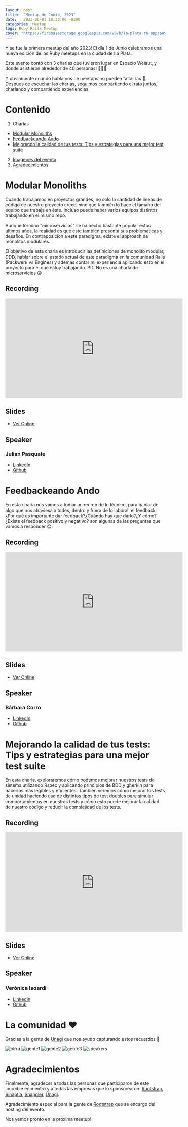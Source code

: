 ```yaml
---
layout: post
title:  "Meetup de Junio, 2023"
date:   2023-06-01 18:30:00 -0300
categories: Meetup
tags: Ruby Rails Meetup
cover: "https://firebasestorage.googleapis.com/v0/b/la-plata-rb.appspot.com/o/meetup_01_06_2023%2Fbirra.jpg?alt=media"
---
```


Y se fue la primera meetup del año 2023! El día 1 de Junio celebramos una nueva edición de las Ruby meetups en la ciudad de La Plata.

Este evento contó con 3 charlas que tuvieron lugar en Espacio Weiaut, y donde asistieron alrededor de 40 personas! 🧑‍💻🫶

Y obviamente cuando hablamos de meetups no pueden faltar las 🍺. Despues de escuchar las charlas, seguimos compartiendo el rato juntos, charlando y compartiendo experiencias.

# Contenido
1. Charlas
  - [Modular Monoliths](#modular-monoliths)
  - [Feedbackeando Ando](#feedbackeando-ando)
  - [Mejorando la calidad de tus tests: Tips y estrategias para una mejor test suite](#mejorando-la-calidad-de-tus-tests-tips-y-estrategias-para-una-mejor-test-suite)
2. [Imagenes del evento](#la-comunidad)
3. [Agradecimientos](#agradecimientos)

# Modular Monoliths

Cuando trabajamos en proyectos grandes, no solo la cantidad de lineas de código de nuestro proyecto crece, sino que también lo hace el tamaño del equipo que trabaja en éste. Incluso puede haber varios equipos distintos trabajando en el mismo repo.

Aunque término "microservicios" se ha hecho bastante popular estos ultimos años, la realidad es que este tambien presenta sus problematicas y desafios. En contraposicion a este paradigma, existe el approach de monolitos modulares.

El objetivo de esta charla es introducir las definiciones de monolito modular, DDD, hablar sobre el estado actual de este paradigma en la comunidad Rails (Packwerk vs Engines) y además contar mi experiencia aplicando esto en el proyecto para el que estoy trabajando. PD: No es una charla de microservicios 😜

## Recording
<iframe width="560" height="315" src="https://www.youtube.com/embed/5hQvd9HQbcw" title="YouTube video player" frameborder="0" allow="accelerometer; autoplay; clipboard-write; encrypted-media; gyroscope; picture-in-picture; web-share" allowfullscreen></iframe>

## Slides
- [Ver Online](https://julianpasquale.github.io/modular-monoliths-talk/)

## Speaker
### Julian Pasquale
- [LinkedIn](https://www.linkedin.com/in/julian-agustin-pasquale/)
- [Github](https://github.com/julianpasquale)

# Feedbackeando Ando

En esta charla nos vamos a tomar un recreo de lo técnico, para hablar de algo que nos atraviesa a todes, dentro y fuera de lo laboral: el feedback. ¿Por qué es importante dar feedback?¿Cuándo hay que darlo?¿Y cómo?¿Existe el feedback positivo y negativo? son algunas de las preguntas que vamos a responder 😊.

## Recording
<iframe width="560" height="315" src="https://www.youtube.com/embed/SYzDWdNUrrA" title="YouTube video player" frameborder="0" allow="accelerometer; autoplay; clipboard-write; encrypted-media; gyroscope; picture-in-picture; web-share" allowfullscreen></iframe>

## Slides
- [Ver Online](https://docs.google.com/presentation/d/1FpyNTyNNIDNPrdeM3HzNbzlYtb4PZcgEUpowmMmMNME/edit?usp=sharing)

## Speaker
### Bárbara Corro
- [LinkedIn](https://www.linkedin.com/in/b%C3%A1rbara-corro-881118219/)
- [Github](https://github.com/barbicorro)

# Mejorando la calidad de tus tests: Tips y estrategias para una mejor test suite

En esta charla, exploraremos cómo podemos mejorar nuestros tests de sistema utilizando Rspec y aplicando principios de BDD y gherkin para hacerlos más legibles y eficientes. También veremos cómo mejorar los tests de unidad haciendo uso de distintos tipos de test doubles para simular comportamientos en nuestros tests y cómo esto puede mejorar la calidad de nuestro código y reducir la complejidad de los tests.

## Recording
<iframe width="560" height="315" src="https://www.youtube.com/embed/fTTcTm1OJ2U" title="YouTube video player" frameborder="0" allow="accelerometer; autoplay; clipboard-write; encrypted-media; gyroscope; picture-in-picture; web-share" allowfullscreen></iframe>

## Slides
- [Ver Online](https://docs.google.com/presentation/d/1q6pm_UANifxViLb-r4f8aongxFlrRNmJ0100-lXq9YQ/edit?usp=sharing)

## Speaker
### Verónica Isoardi
- [LinkedIn](https://www.linkedin.com/in/veronica-isoardi)
- [Github](https://github.com/VeroIsoardi)

# La comunidad ❤️
Gracias a la gente de [Unagi](https://unagisoftware.com/) que nos ayudo capturando estos recuerdos 📸

<img src="https://firebasestorage.googleapis.com/v0/b/la-plata-rb.appspot.com/o/meetup_01_06_2023%2Fbirra.jpg?alt=media" alt="birra">
<img src="https://firebasestorage.googleapis.com/v0/b/la-plata-rb.appspot.com/o/meetup_01_06_2023%2Fgente1.jpg?alt=media" alt="gente1">
<img src="https://firebasestorage.googleapis.com/v0/b/la-plata-rb.appspot.com/o/meetup_01_06_2023%2Fgente2.jpg?alt=media" alt="gente2">
<img src="https://firebasestorage.googleapis.com/v0/b/la-plata-rb.appspot.com/o/meetup_01_06_2023%2Fgente3.jpg?alt=media" alt="gente3">
<img src="https://firebasestorage.googleapis.com/v0/b/la-plata-rb.appspot.com/o/meetup_01_06_2023%2Fspeakers.jpg?alt=media" alt="speakers">

# Agradecimientos
Finalmente, agradecer a todas las personas que participaron de este increible encuentro y a todas las empresas que lo sponsorearon: [Rootstrap](https://www.rootstrap.com/), [Sinaptia](https://sinaptia.dev/), [Snappler](https://www.snappler.com/), [Unagi](https://unagisoftware.com/).

Agradecimiento especial para la gente de [Rootstrap](https://www.rootstrap.com/) que se encargo del hosting del evento.

Nos vemos pronto en la próxima meetup!
